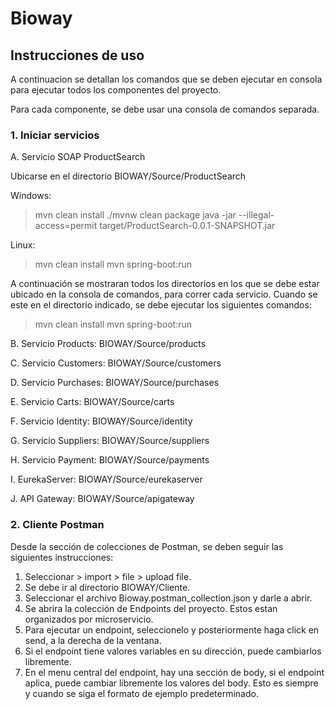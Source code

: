 # Bioway

## Instrucciones de uso

A continuacion se detallan los comandos que se deben ejecutar en consola para ejecutar todos los componentes del proyecto.

Para cada componente, se debe usar una consola de comandos separada.

### 1. Iniciar servicios
A. Servicio SOAP ProductSearch

Ubicarse en el directorio  BIOWAY/Source/ProductSearch

Windows:

> mvn clean install
> ./mvnw clean package
> java -jar --illegal-access=permit target/ProductSearch-0.0.1-SNAPSHOT.jar

Linux: 

> mvn clean install
> mvn spring-boot:run

A continuación se mostraran todos los directorios en los que se debe estar ubicado en la consola de comandos, para correr cada servicio. Cuando se este en el directorio indicado, se debe ejecutar los siguientes comandos:

> mvn clean install
> mvn spring-boot:run

B. Servicio Products: BIOWAY/Source/products

C. Servicio Customers: BIOWAY/Source/customers

D. Servicio Purchases: BIOWAY/Source/purchases

E. Servicio Carts: BIOWAY/Source/carts

F. Servicio Identity: BIOWAY/Source/identity

G. Servicio Suppliers:  BIOWAY/Source/suppliers

H. Servicio Payment:  BIOWAY/Source/payments

I. EurekaServer: BIOWAY/Source/eurekaserver

J. API Gateway: BIOWAY/Source/apigateway

### 2. Cliente Postman

Desde la sección de colecciones de Postman, se deben seguir las siguientes instrucciones:

1. Seleccionar > import > file > upload file.
2. Se debe ir al directorio BIOWAY/Cliente.
3. Seleccionar el archivo Bioway.postman_collection.json y darle a abrir.
4. Se abrira la colección de Endpoints del proyecto. Estos estan organizados por microservicio.
5. Para ejecutar un endpoint, seleccionelo y posteriormente haga click en send, a la derecha de la ventana.
6. Si el endpoint tiene valores variables en su dirección, puede cambiarlos libremente.
7. En el menu central del endpoint, hay una sección de body, si el endpoint aplica, puede cambiar libremente los valores del body. Esto es siempre y cuando se siga el formato de ejemplo predeterminado.



